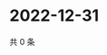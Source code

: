 # 2022-12-31

共 0 条

<!-- BEGIN WEIBO -->
<!-- 最后更新时间 Sat Dec 31 2022 11:14:05 GMT+0800 (China Standard Time) -->

<!-- END WEIBO -->
